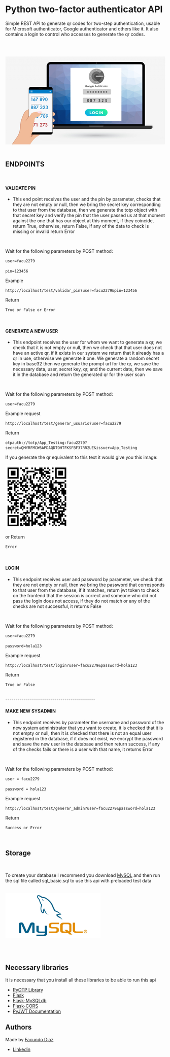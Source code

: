 # Python two-factor authenticator API

Simple REST API to generate qr codes for two-step authentication, usable for Microsoft authenticator, Google authenticator and others like it. It also contains a login to control who accesses to generate the qr codes.

<br><br>

<img src="images/autenticacion-google.jpg"/>
<br><br>

## ENDPOINTS
<br>

#### VALIDATE PIN

- This end point receives the user and the pin by parameter, 
checks that they are not empty or null, then we bring the secret
key corresponding to that user from the database,
then we generate the totp object with that secret key and verify the pin
that the user passed us at that moment against the
one that has our object at this moment, 
if they coincide, return True, otherwise, return False, 
if any of the data to check is missing or invalid return Error

<br>

Wait for the following parameters by POST method:

```
user=facu2279

pin=123456
```
Example
```
http://localhost/test/validar_pin?user=facu2279&pin=123456
```
Return
```
True or False or Error
```
<br>


#### GENERATE A NEW USER

- This endpoint receives the user for whom we want to generate a qr,
we check that it is not empty or null,
then we check that that user does not have an active qr,
if it exists in our system we return that it already has a qr in use,
otherwise we generate it one. We generate a random secret key in base32
then we generate the prompt url for the qr,
we save the necessary data, user, secret key, qr, and the current date,
then we save it in the database and return the generated qr for the user scan

<br>

Wait for the following parameters by POST method:

```
user=facu2279
```
Example request
```
http://localhost/test/generar_usuario?user=facu2279
```
Return
```
otpauth://totp/App_Testing:facu2279?secret=QMYRFMCW6APDAQDTOHTFKSFBF37RR2UE&issuer=App_Testing
```

If you generate the qr equivalent to this text it would give you this image:
<br><br>
![alt text](images/qr-1.png)

or Return
```
Error
```

<br>

#### LOGIN

- This endpoint receives user and password by parameter,
we check that they are not empty or null, then we bring
the password that corresponds to that user from the database,
if it matches, return jwt token to check on the frontend that the session is correct
and someone who did not pass the login does not access,
if they do not match or any of the checks are not successful, it returns False

<br>

Wait for the following parameters by POST method:

```
user=facu2279

password=hola123
```
Example request
```
http://localhost/test/login?user=facu2279&password=hola123
```
Return
```
True or False
```
<br>
--------------------------------------------

#### MAKE NEW SYSADMIN

- This endpoint receives by parameter the username
and password of the new system administrator that you want
to create, it is checked that it is not empty or null,
then it is checked that there is not an equal user registered in the database,
if it does not exist, we encrypt the password and save the new user in the database
and then return success, if any of the checks fails or there is a user
with that name, it returns Error


<br>

Wait for the following parameters by POST method:

```
user = facu2279

password = hola123
```
Example request
```
http://localhost/test/generar_admin?user=facu2279&password=hola123
```
Return
```
Success or Error
```
<br>

## Storage

<br>

To create your database I recommend you download [MySQL](https://dev.mysql.com/downloads/installer/) and then run the sql file called sql_basic.sql to use this api with preloaded test data

<br>
<img src="images/mysql.jpg" width="300"/>

<br><br>

## Necessary libraries

It is necessary that you install all these libraries to be able to run this api

- [PyOTP Library](https://pyauth.github.io/pyotp/)
- [Flask](https://flask.palletsprojects.com/en/2.0.x/)
- [Flask-MySQLdb](https://docs.python.org/3/library/datetime.html)
- [Flask-CORS](https://flask-cors.readthedocs.io/en/latest/)
- [PyJWT Documentation](https://pyjwt.readthedocs.io/en/latest/)

## Authors
Made by [Facundo Diaz](https://github.com/facu2279)
- [Linkedin](https://www.linkedin.com/)
